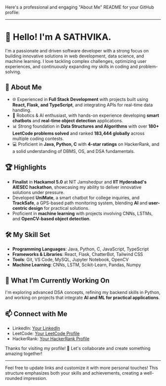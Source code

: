 Here's a professional and engaging "About Me" README for your GitHub profile:

---

# 👋 Hello! I'm A SATHVIKA.

I'm a passionate and driven software developer with a strong focus on building innovative solutions in web development, data science, and machine learning. I love tackling complex challenges, optimizing user experiences, and continuously expanding my skills in coding and problem-solving. 

## 🚀 About Me

- 🌐 Experienced in **Full Stack Development** with projects built using **React, Flask, and TypeScript**, and integrating APIs for real-time data handling.
- 🤖 Robotics & AI enthusiast, with hands-on experience developing **smart chatbots** and **real-time object detection** applications.
- 📊 Strong foundation in **Data Structures and Algorithms** with over **180+ LeetCode problems solved** and ranked **183,444 globally** across multiple coding contests.
- 💻 Proficient in **Java, Python, C** with **4-star ratings** on HackerRank, and a solid understanding of DBMS, OS, and DSA fundamentals.

## 🏆 Highlights

- **Finalist** in **Hackamol 5.0** at NIT Jamshedpur and **IIT Hyderabad's AIESEC hackathon**, showcasing my ability to deliver innovative solutions under pressure.
- Developed **UniMate**, a smart chatbot for college inquiries, and **TrackSafe**, a GPS-based path monitoring system, blending **AI** and **user-centric design** for practical solutions.
- Proficient in **machine learning** with projects involving CNNs, LSTMs, and **OpenCV-based object detection**.

## 🛠️ My Skill Set
- **Programming Languages**: Java, Python, C, JavaScript, TypeScript
- **Frameworks & Libraries**: React, Flask, ChatterBot, Tailwind CSS
- **Tools**: Git, VS Code, MySQL, Jupyter Notebook, OpenCV
- **Machine Learning**: CNNs, LSTM, Scikit-Learn, Pandas, Numpy

## 🌱 What I’m Currently Working On
I'm exploring advanced DSA concepts, refining my backend skills in Python, and working on projects that integrate **AI and ML for practical applications**.

## 📫 Connect with Me
- LinkedIn: [Your LinkedIn](#)
- LeetCode: [Your LeetCode Profile](#)
- HackerRank: [Your HackerRank Profile](#)

Thanks for visiting my profile! 🚀 Let's collaborate and create something amazing together!

--- 

Feel free to update links and customize it with more personal touches! This structure emphasizes both your skills and achievements, creating a well-rounded impression.

